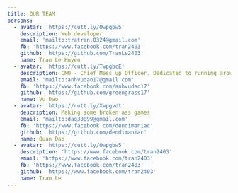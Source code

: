 ```yaml
---
title: OUR TEAM
persons:
  - avatar: 'https://cutt.ly/Owpgbw5'
    description: Web developer
    email: 'mailto:tratran.0324@gmail.com'
    fb: 'https://www.facebook.com/tran2403'
    github: 'https://github.com/TranLe2403'
    name: Tran Le Huyen
  - avatar: 'https://cutt.ly/TwpgbcE'
    description: CMO - Chief Mess up Officer. Dedicated to running around annoying others.
    email: 'mailto:anhvudao17@gmail.com'
    fb: 'https://www.facebook.com/anhvudao17'
    github: 'https://github.com/greengrass17'
    name: Vu Dao
  - avatar: 'https://cutt.ly/Xwpgvdt'
    description: Making some broken ass games
    email: 'mailto:daq30899@gmail.com'
    fb: 'https://www.facebook.com/dendimaniac'
    github: 'https://github.com/dendimaniac'
    name: Quan Dao
  - avatar: 'https://cutt.ly/Owpgbw5'
    description: 'https://www.facebook.com/tran2403'
    email: 'https://www.facebook.com/tran2403'
    fb: 'https://www.facebook.com/tran2403'
    github: 'https://www.facebook.com/tran2403'
    name: Tran Le
---
```


